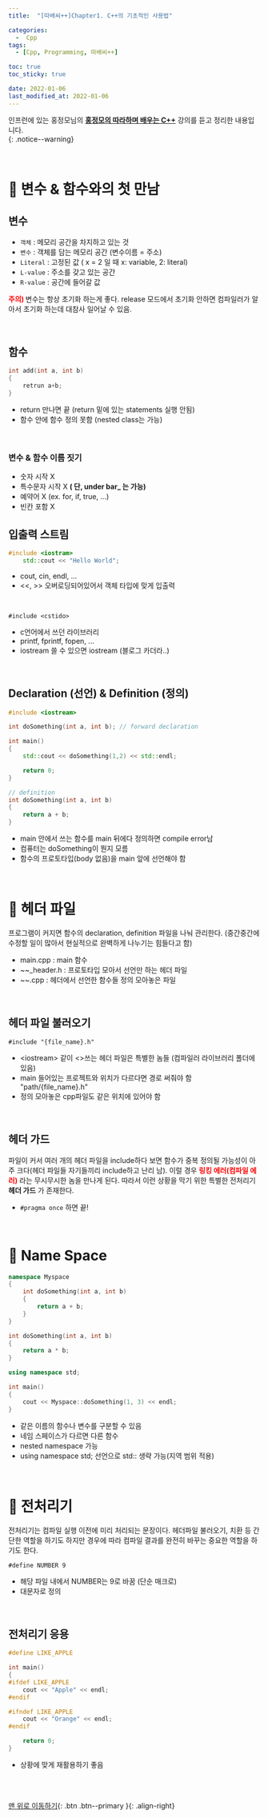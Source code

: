 ```yaml
---
title:  "[따배씨++]Chapter1. C++의 기초적인 사용법" 

categories:
  -  Cpp
tags:
  - [Cpp, Programming, 따배씨++]

toc: true
toc_sticky: true

date: 2022-01-06
last_modified_at: 2022-01-06
---
```


인프런에 있는 홍정모님의 **[홍정모의 따라하며 배우는 C++](https://www.inflearn.com/course/following-c-plus#)** 강의를 듣고 정리한 내용입니다.<br>
{: .notice--warning}

<br>

# 🚆 변수 & 함수와의 첫 만남

##  변수

- `객체` : 메모리 공간을 차지하고 있는 것
- `변수` : 객체를 담는 메모리 공간 (변수이름 = 주소)
- `Literal` : 고정된 값 ( x = 2  일 때 x: variable, 2: literal)
- `L-value` : 주소를 갖고 있는 공간
- `R-value` : 공간에 들어갈 값



**<sapn style="color:red"> 주의) </span>** 변수는 항상 초기화 하는게 좋다. release 모드에서 초기화 안하면 컴파일러가 알아서 초기화 하는데 대참사 일어날 수 있음.

<br>

## 함수
``` cpp
int add(int a, int b)
{
    retrun a+b;
}
```
- return 만나면 끝 (return 밑에 있는 statements 실행 안됨)
- 함수 안에 함수 정의 못함 (nested class는 가능)


<br>

### 변수 & 함수 이름 짓기
- 숫자 시작 X
- 특수문자 시작 X **( 단, under bar_ 는 가능)**
- 예약어 X (ex. for, if, true, ...)
- 빈칸 포함 X


## 입출력 스트림

``` cpp
#include <iostram>
    std::cout << "Hello World";
```
- cout, cin, endl, ...
- <<, >> 오버로딩되어있어서 객체 타입에 맞게 입출력
<br>

```#include <cstido>```
- c언어에서 쓰던 라이브러리
- printf, fprintf, fopen, ...
- iostream 쓸 수 있으면 iostream (블로그 카더라..)

<br>


## Declaration (선언) & Definition (정의)

``` cpp
#include <iostream>

int doSomething(int a, int b); // forward declaration

int main()
{
	std::cout << doSomething(1,2) << std::endl;

	return 0;
}

// definition
int doSomething(int a, int b)
{
	return a + b;
}
```

- main 안에서 쓰는 함수를 main 뒤에다 정의하면 compile error남
- 컴퓨터는 doSomething이 뭔지 모름
- 함수의 프로토타입(body 없음)을 main 앞에 선언해야 함


<br>


# 🚆 헤더 파일

프로그램이 커지면 함수의 declaration, definition 파일을 나눠 관리한다. (중간중간에 수정할 일이 많아서 현실적으로 완벽하게 나누기는 힘들다고 함)

- main.cpp : main 함수
- ~~_header.h : 프로토타입 모아서 선언만 하는 헤더 파일
- ~~.cpp : 헤더에서 선언한 함수들 정의 모아놓은 파일


<br>

## 헤더 파일 불러오기

```#include "{file_name}.h"```

- \<iostream> 같이 <>쓰는 헤더 파일은 특별한 놈들 (컴파일러 라이브러리 폴더에 있음)
- main 들어있는 프로젝트와 위치가 다르다면 경로 써줘야 함 "path/{file_name}.h"
- 정의 모아놓은 cpp파일도 같은 위치에 있어야 함


<br>

## 헤더 가드

파일이 커서 여러 개의 헤더 파일을 include하다 보면 함수가 중복 정의될 가능성이 아주 크다(헤더 파일들 자기들끼리 include하고 난리 남). 이럴 경우 **<sapn style="color:red">링킹 에러(컴파일 에러)</span>** 라는 무시무시한 놈을 만나게 된다. 따라서 이런 상황을 막기 위한 특별한 전처리기 **헤더 가드** 가 존재한다.

- ```#pragma once``` 하면 끝!

<br>


# 🚆 Name Space

``` cpp
namespace Myspace
{
	int doSomething(int a, int b)
	{
		return a + b;
	}
}

int doSomething(int a, int b)
{
	return a * b;
}

using namespace std;

int main()
{
	cout << Myspace::doSomething(1, 3) << endl;
}
```

- 같은 이름의 함수나 변수를 구분할 수 있음
- 네임 스페이스가 다르면 다른 함수
- nested namespace 가능
- using namespace std; 선언으로 std:: 생략 가능(지역 범위 적용)


<br>


# 🚆 전처리기

전처리기는 컴파일 실행 이전에 미리 처리되는 문장이다. 헤더파일 불러오기, 치환 등 간단한 역할을 하기도 하지만 경우에 따라 컴파일 결과를 완전히 바꾸는 중요한 역할을 하기도 한다.

```#define NUMBER 9```

- 해당 파일 내에서 NUMBER는 9로 바꿈 (단순 매크로)
- 대문자로 정의 

<br>

## 전처리기 응용

``` cpp
#define LIKE_APPLE

int main()
{
#ifdef LIKE_APPLE
	cout << "Apple" << endl;
#endif

#ifndef LIKE_APPLE
	cout << "Orange" << endl;
#endif

	return 0;
}
```

- 상황에 맞게 재활용하기 좋음



<br>
<br>

[맨 위로 이동하기](#){: .btn .btn--primary }{: .align-right}